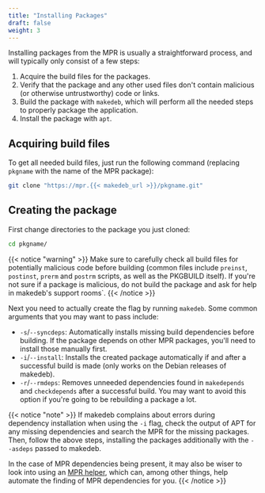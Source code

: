 ```yaml
---
title: "Installing Packages"
draft: false
weight: 3
---
```


Installing packages from the MPR is usually a straightforward process, and will typically only consist of a few steps:

1. Acquire the build files for the packages.
2. Verify that the package and any other used files don't contain malicious (or otherwise untrustworthy) code or links.
3. Build the package with `makedeb`, which will perform all the needed steps to properly package the application.
4. Install the package with `apt`.

## Acquiring build files
To get all needed build files, just run the following command (replacing `pkgname` with the name of the MPR package):

```sh
git clone "https://mpr.{{< makedeb_url >}}/pkgname.git"
```

## Creating the package
First change directories to the package you just cloned:

```sh
cd pkgname/
```

{{< notice "warning" >}}
Make sure to carefully check all build files for potentially malicious code before building (common files include `preinst`, `postinst`, `prerm` and `postrm` scripts, as well as the PKGBUILD itself). If you're not sure if a package is malicious, do not build the package and ask for help in makedeb's support rooms`.
{{< /notice >}}

Next you need to actually create the flag by running `makedeb`. Some common arguments that you may want to pass include:

- `-s`/`--syncdeps`: Automatically installs missing build dependencies before building. If the package depends on other MPR packages, you'll need to install those manually first.
- `-i`/`--install`: Installs the created package automatically if and after a successful build is made (only works on the Debian releases of makedeb).
- `-r`/`--rmdeps`: Removes unneeded dependencies found in `makedepends` and `checkdepends` after a successful build. You may want to avoid this option if you're going to be rebuilding a package a lot.

{{< notice "note" >}}
If makedeb complains about errors during dependency installation when using the `-i` flag, check the output of APT for any missing dependencies and search the MPR for the missing packages. Then, follow the above steps, installing the packages additionally with the `--asdeps` passed to makedeb.

In the case of MPR dependencies being present, it may also be wiser to look into using an [MPR helper](/mpr/list-of-mpr-helpers), which can, among other things, help automate the finding of MPR dependencies for you.
{{< /notice >}}
